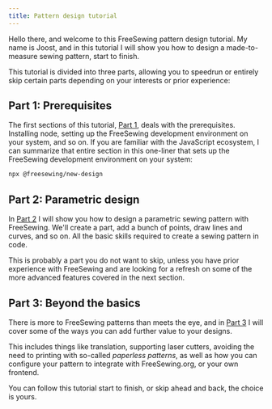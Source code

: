 ```yaml
---
title: Pattern design tutorial
---
```


Hello there, and welcome to this FreeSewing pattern design tutorial.
My name is Joost, and in this tutorial I will show you
how to design a made-to-measure sewing pattern, start to finish.

This tutorial is divided into three parts, allowing you to speedrun or entirely
skip certain parts depending on your interests or prior experience:

## Part 1: Prerequisites 

The first sections of this tutorial, [Part 1](/tutorials/pattern-design/part1),
deals with the prerequisites.  Installing node, setting up the FreeSewing
development environment on your system, and so on.  If you are familiar with
the JavaScript ecosystem, I can summarize that entire section in this one-liner
that sets up the FreeSewing development environment on your system:

```sh
npx @freesewing/new-design
```

## Part 2: Parametric design

In [Part 2](/tutorials/pattern-design/part2) I will show you how to design a
parametric sewing pattern with FreeSewing.  We'll create a part, add a bunch of
points, draw lines and curves, and so on.
All the basic skills required to create a sewing pattern in code.

This is probably a part you do not want to skip, unless you have prior
experience with FreeSewing and are looking for a refresh on some of the more
advanced features covered in the next section.

## Part 3: Beyond the basics

There is more to FreeSewing patterns than meets the eye, and in [Part
3](/tutorials/pattern-design/part3) I will cover some of the ways you can add
further value to your designs.

This includes things like translation, supporting laser cutters, avoiding the
need to printing with so-called *paperless patterns*, as well as how you can
configure your pattern to integrate with FreeSewing.org, or your own
frontend.


You can follow this tutorial start to finish, or skip ahead and back, the
choice is yours.
